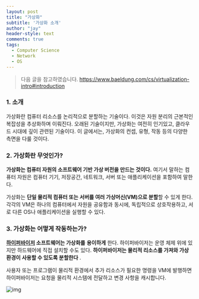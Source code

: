 ```yaml
---
layout: post
title: "가상화"
subtitle: '가상화 소개'
author: "jay"
header-style: text
comments: true
tags:
  - Computer Science
  - Network
  - OS
---
```

>  다음 글을 참고하였습니다. https://www.baeldung.com/cs/virtualization-intro#introduction



### 1. 소개

가상화란 컴퓨터 리소스를 논리적으로 분할하는 기술이다. 이것은 자원 분리의 근본적인 복잡성을 추상화하며 이뤄진다. 오래된 기술이지만, 가상화는 여전히 인기있고, 클라우드 시대에 깊이 관련된 기술이다. 이 글에서는, 가상화의 컨셉, 유형, 작동 등의 다양한 측면을 다룰 것이다.



### 2. 가상화란 무엇인가?

**가상화는 컴퓨터 자원의 소프트웨어 기반 가상 버전을 만드는 것이다.** 여기서 말하는 컴퓨터 자원은 컴퓨터 기기, 저장공간, 네트워크, 서버 또는 애플리케이션을 포함하여 말한다. 

가상화는 **단일 물리적 컴퓨터 또는 서버를 여러 가상머신(VM)으로 분할**할 수 있게 한다. 각각의 VM은 하나의 컴퓨터에서 자원을 공유함과 동시에, 독립적으로 상호작용하고, 서로 다른 OS나 애플리케이션을 실행할 수 있다.



### 3. 가상화는 어떻게 작동하는가?

**[하이퍼바이저](https://www.redhat.com/ko/topics/virtualization/what-is-a-hypervisor#:~:text=%ED%95%98%EC%9D%B4%ED%8D%BC%EB%B0%94%EC%9D%B4%EC%A0%80%EB%8A%94%20%EA%B0%80%EC%83%81%20%EB%A8%B8%EC%8B%A0,%ED%95%98%EA%B3%A0%20%EA%B5%AC%EB%8F%99%ED%95%98%EB%8A%94%20%EC%86%8C%ED%94%84%ED%8A%B8%EC%9B%A8%EC%96%B4%EC%9E%85%EB%8B%88%EB%8B%A4.&text=%EC%84%9C%EB%A1%9C%20%EB%8B%A4%EB%A5%B8%20%EC%97%AC%EB%9F%AC%20%EA%B0%9C%EC%9D%98%20%EC%9A%B4%EC%98%81,%EC%9D%98%20%ED%95%B5%EC%8B%AC%EC%A0%81%EC%9D%B8%20%EC%9D%B4%EC%A0%90%EC%9E%85%EB%8B%88%EB%8B%A4.) 소프트웨어는 가상화를** **용이하게** 한다. 하이퍼바이저는 운영 체제 위에 있지만 하드웨어에 직접 설치할 수도 있다. **하이퍼바이저는 물리적 리소스를 가져와 가상 환경이 사용할 수 있도록 분할한다** .

사용자 또는 프로그램이 물리적 환경에서 추가 리소스가 필요한 명령을 VM에 발행하면 하이퍼바이저는 요청을 물리적 시스템에 전달하고 변경 사항을 캐시합니다.



![img](https://www.baeldung.com/wp-content/uploads/sites/4/2020/06/Vitualization-300x231-1.png)
